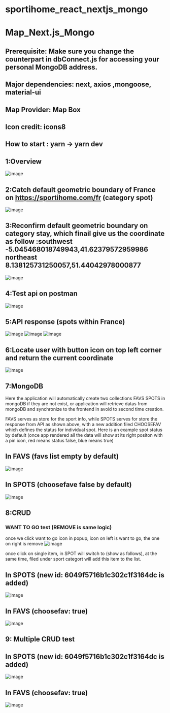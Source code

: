 # sportihome_react_nextjs_mongo

# Map_Next.js_Mongo
 
## Prerequisite: Make sure you change the counterpart in dbConnect.js for accessing your personal MongoDB address.

## Major dependencies: next, axios ,mongoose, material-ui

## Map Provider: Map Box

## Icon credit: icons8

## How to start : yarn -> yarn dev


## 1:Overview
![image](https://github.com/6vvvvvv/Sportihome_React_NextJs_Mongo/blob/master/screenshot/0.jpg)


## 2:Catch default geometric boundary of France on https://sportihome.com/fr (category spot)
![image](https://github.com/6vvvvvv/Sportihome_React_NextJs_Mongo/blob/master/screenshot/1.jpg)



## 3:Reconfirm default geometric boundary on category stay, which finail give us the coordinate as follow :southwest -5.045468018749943,41.62379572959986  northeast 8.138125731250057,51.44042978000877
![image](https://github.com/6vvvvvv/Sportihome_React_NextJs_Mongo/blob/master/screenshot/2.jpg)



## 4:Test api on postman
![image](https://github.com/6vvvvvv/Sportihome_React_NextJs_Mongo/blob/master/screenshot/3.jpg)



## 5:API response (spots within France)
![image](https://github.com/6vvvvvv/Sportihome_React_NextJs_Mongo/blob/master/screenshot/4.jpg)
![image](https://github.com/6vvvvvv/Sportihome_React_NextJs_Mongo/blob/master/screenshot/5.jpg)
![image](https://github.com/6vvvvvv/Sportihome_React_NextJs_Mongo/blob/master/screenshot/6.jpg)



## 6:Locate user with button icon on top left corner and return the current coordinate
![image](https://github.com/6vvvvvv/Sportihome_React_NextJs_Mongo/blob/master/screenshot/7.jpg)



## 7:MongoDB

Here the application will automatically create two collections FAVS SPOTS in mongoDB if they
are not exist, or application will retrieve datas from mongoDB and synchronize to the frontend in 
avoid to second time creation.

FAVS serves as store for the sport info, while 
SPOTS serves for store the response from API as shown above, with a new addition filed CHOOSEFAV which 
defines the <want to go> status for individual spot.
Here is an example spot status by default (once app rendered all the data will show at its right positon
with a pin icon, red means <want to go> status false, blue means true)
 
## In FAVS  (favs list empty by default)
![image](https://github.com/6vvvvvv/Sportihome_React_NextJs_Mongo/blob/master/screenshot/8.jpg)
 
## In SPOTS (choosefave false by default)
![image](https://github.com/6vvvvvv/Sportihome_React_NextJs_Mongo/blob/master/screenshot/9.jpg)
 

## 8:CRUD
### WANT TO GO test (REMOVE is same logic)
once we click want to go icon in popup, icon on left is want to go, the one on right is remove
![image](https://github.com/6vvvvvv/Sportihome_React_NextJs_Mongo/blob/master/screenshot/14.jpg)

once click <want to go> on single item, <choosefav> in SPOT will switch to <true>(show as follows),
at the same time, filed <favs> under sport categort <TRAIL> will add this item to the list.
 
## In SPOTS  (new id: 6049f5716b1c302c1f3164dc is added)
![image](https://github.com/6vvvvvv/Sportihome_React_NextJs_Mongo/blob/master/screenshot/10.jpg)

## In FAVS  (choosefav: true)
![image](https://github.com/6vvvvvv/Sportihome_React_NextJs_Mongo/blob/master/screenshot/11.jpg)


## 9: Multiple CRUD test
## In SPOTS  (new id: 6049f5716b1c302c1f3164dc is added)
![image](https://github.com/6vvvvvv/Sportihome_React_NextJs_Mongo/blob/master/screenshot/13.jpg)

## In FAVS  (choosefav: true)
![image](https://github.com/6vvvvvv/Sportihome_React_NextJs_Mongo/blob/master/screenshot/12.jpg)




